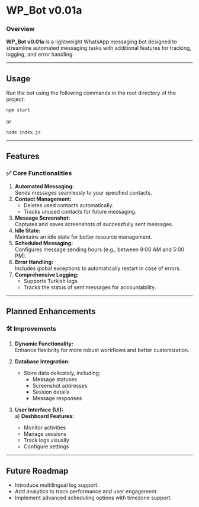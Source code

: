 # WP_Bot v0.01a

### Overview
**WP_Bot v0.01a** is a lightweight WhatsApp messaging bot designed to streamline automated messaging tasks with additional features for tracking, logging, and error handling.  

---

## **Usage**
Run the bot using the following commands in the root directory of the project:

```bash
npm start
```

or  

```bash
node index.js
```

---

## **Features**
### ✅ **Core Functionalities**
1. **Automated Messaging:**  
   Sends messages seamlessly to your specified contacts.
2. **Contact Management:**  
   - Deletes used contacts automatically.  
   - Tracks unused contacts for future messaging.
3. **Message Screenshot:**  
   Captures and saves screenshots of successfully sent messages.
4. **Idle State:**  
   Maintains an idle state for better resource management.
5. **Scheduled Messaging:**  
   Configures message sending hours (e.g., between 9:00 AM and 5:00 PM).
6. **Error Handling:**  
   Includes global exceptions to automatically restart in case of errors.
7. **Comprehensive Logging:**  
   - Supports Turkish logs.  
   - Tracks the status of sent messages for accountability.

---

## **Planned Enhancements**
### 🛠 **Improvements**
1. **Dynamic Functionality:**  
   Enhance flexibility for more robust workflows and better customization.

2. **Database Integration:**  
   - Store data delicately, including:  
     - Message statuses  
     - Screenshot addresses  
     - Session details  
     - Message responses  

3. **User Interface (UI):**  
   a) **Dashboard Features:**  
      - Monitor activities  
      - Manage sessions  
      - Track logs visually  
      - Configure settings

---

## **Future Roadmap**
- Introduce multilingual log support.  
- Add analytics to track performance and user engagement.  
- Implement advanced scheduling options with timezone support.  

